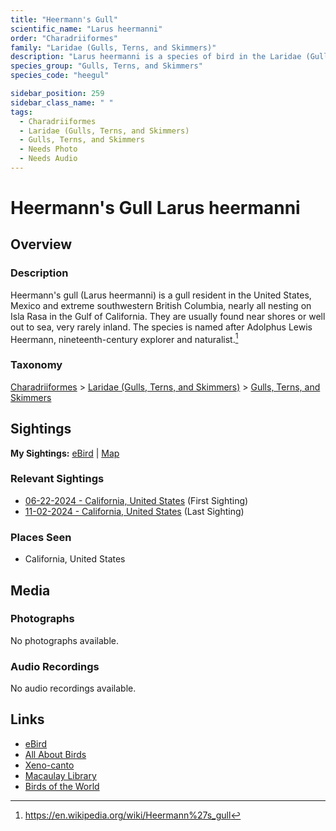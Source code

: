 ```yaml
---
title: "Heermann's Gull"
scientific_name: "Larus heermanni"
order: "Charadriiformes"
family: "Laridae (Gulls, Terns, and Skimmers)"
description: "Larus heermanni is a species of bird in the Laridae (Gulls, Terns, and Skimmers) family. It has been observed 6 times."
species_group: "Gulls, Terns, and Skimmers"
species_code: "heegul"

sidebar_position: 259
sidebar_class_name: " "
tags: 
  - Charadriiformes
  - Laridae (Gulls, Terns, and Skimmers)
  - Gulls, Terns, and Skimmers
  - Needs Photo
  - Needs Audio
---
```


# Heermann's Gull <span className='sci_name'>Larus heermanni</span>

## Overview

### Description
Heermann's gull (Larus heermanni) is a gull resident in the United States, Mexico and extreme southwestern British Columbia, nearly all nesting on Isla Rasa in the Gulf of California. They are usually found near shores or well out to sea, very rarely inland. The species is named after Adolphus Lewis Heermann, nineteenth-century explorer and naturalist.[^1]

[^1]: https://en.wikipedia.org/wiki/Heermann%27s_gull

### Taxonomy
[Charadriiformes](/tags/charadriiformes) > [Laridae (Gulls, Terns, and Skimmers)](/tags/laridae-gulls-terns-and-skimmers) > [Gulls, Terns, and Skimmers](/tags/gulls-terns-and-skimmers)


## Sightings

**My Sightings:** [eBird](https://ebird.org/lifelist?r=world&time=life&spp=heegul) | [Map](/map?species_code=heegul)

### Relevant Sightings

* [06-22-2024 - California, United States](https://ebird.org/checklist/S183306525) (First Sighting)
* [11-02-2024 - California, United States](https://ebird.org/checklist/S201158119) (Last Sighting)

### Places Seen

* California, United States



## Media
### Photographs
No photographs available.

### Audio Recordings
No audio recordings available.

## Links
* [eBird](https://ebird.org/species/heegul) 
* [All About Birds](https://www.allaboutbirds.org/guide/heegul) 
* [Xeno-canto](https://www.xeno-canto.org/species/larus-heermanni) 
* [Macaulay Library](https://search.macaulaylibrary.org/catalog?taxonCode=heegul&sort=rating_rank_desc)
* [Birds of the World](https://birdsoftheworld.org/bow/species/heegul)

